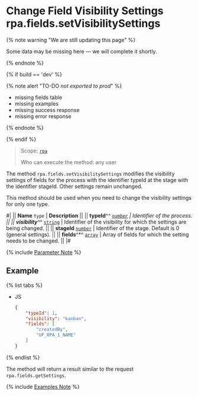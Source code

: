 # Change Field Visibility Settings rpa.fields.setVisibilitySettings

{% note warning "We are still updating this page" %}

Some data may be missing here — we will complete it shortly.

{% endnote %}

{% if build == 'dev' %}

{% note alert "TO-DO _not exported to prod_" %}

- missing fields table
- missing examples
- missing success response
- missing error response

{% endnote %}

{% endif %}

> Scope: [`rpa`](../../../scopes/permissions.md)
>
> Who can execute the method: any user

The method `rpa.fields.setVisibilitySettings` modifies the visibility settings of fields for the process with the identifier typeId at the stage with the identifier stageId. Other settings remain unchanged.

This method should be used when you need to change the visibility settings for only one type.

#|
|| **Name**
`type` | **Description** ||
|| **typeId**^*^ 
[`number`](../../../data-types.md) | Identifier of the process. ||
|| **visibility**^*^ 
[`string`](../../../data-types.md) | Identifier of the visibility for which the settings are being changed. ||
|| **stageId** 
[`number`](../../../data-types.md) | Identifier of the stage. Default is 0 (general settings). ||
|| **fields**^*^ 
[`array`](../../../data-types.md) | Array of fields for which the setting needs to be changed. ||
|#

{% include [Parameter Note](../../../../_includes/required.md) %}

## Example

{% list tabs %}

- JS

    ```json
    {
        "typeId": 1,
        "visibility": "kanban",
        "fields": [
            "createdBy", 
            "UF_RPA_1_NAME"
        ]
    }
    ```

{% endlist %}

The method will return a result similar to the request `rpa.fields.getSettings`.

{% include [Examples Note](../../../../_includes/examples.md) %}